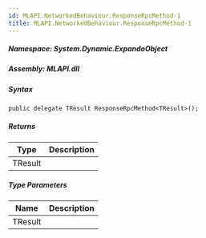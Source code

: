 ```yaml
---  
id: MLAPI.NetworkedBehaviour.ResponseRpcMethod-1  
title: MLAPI.NetworkedBehaviour.ResponseRpcMethod-1  
---
```


<div class="markdown level0 summary">

</div>

<div class="markdown level0 conceptual">

</div>

##### **Namespace**: System.Dynamic.ExpandoObject

##### **Assembly**: MLAPI.dll

##### Syntax

    public delegate TResult ResponseRpcMethod<TResult>();

##### Returns

| Type    | Description |
|---------|-------------|
| TResult |             |

##### Type Parameters

| Name    | Description |
|---------|-------------|
| TResult |             |
